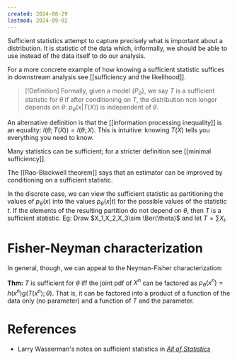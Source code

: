 ```yaml
---
created: 2024-08-29
lastmod: 2024-09-02
---
```


Sufficient statistics attempt to capture precisely what is important about a distribution. It is statistic of the data which, informally, we should be able to use instead of the data itself to do our analysis. 

For a more concrete example of how knowing a sufficient statistic suffices in downstream analysis see [[sufficiency and the likelihood]]. 

> [!Definition]
> Formally, given a model $\{P_\theta\}$, we say $T$ is a sufficient statistic for $\theta$ if after conditioning on $T$, the distribution non longer depends on $\theta$: $p_\theta(x|T(X))$ is independent of $\theta$.  

An alternative definition is that the [[information processing inequality]] is an equality: $I(\theta;T(X)) = I(\theta;X)$. This is intuitive: knowing $T(X)$ tells you everything you need to know. 

Many statistics can be sufficient; for a stricter definition see [[minimal sufficiency]]. 

The [[Rao-Blackwell theorem]] says that an estimator can be improved by conditioning on a sufficient statistic. 

In the discrete case, we can view the sufficient statistic as partitioning the values of $p_\theta(x)$ into the values $p_\theta(x|t)$ for the possible values of the statistic $t$. If the elements of the resulting partition do not depend on $\theta$, then $T$ is a sufficient statistic. Eg: Draw $X_1,X_2,X_3\sim \Ber(\theta)$ and let $T = \sum X_i$. 

# Fisher-Neyman characterization

In general, though, we can appeal to the Neyman-Fisher characterization: 

**Thm:** $T$ is sufficient for $\theta$ iff the joint pdf of $X^n$ can be factored as $p_\theta(x^n) = h(x^n) g(T(x^n);\theta).$ That is, it can be factored into a product of a function of the data only (no parameter) and a function of $T$ and the parameter. 

# References 
- Larry Wasserman's notes on sufficient statistics in [_All of Statistics_](https://link.springer.com/book/10.1007/978-0-387-21736-9)
